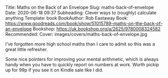 Title: Maths on the Back of an Envelope
Slug: maths-back-of-envelope
Date: 2020-06-18 09:37
Subheading: Clever ways to (roughly) calculate anything
Template: book
BookAuthor: Rob Eastaway
Book: https://www.goodreads.com/book/show/51015789-maths-on-the-back-of-an-envelope
Bookshop: https://uk.bookshop.org/a/2625/9780008324582
Recommended:
Cover: images/covers/maths-back-of-envelope.jpg

I've forgotten more high school maths than I care to admit so this was a great little refresher.

Some nice pointers for improving your mental arithmetic, which is always handy when you have to quickly report on numbers at work. Worth pickip up for 99p if you see it on Kindle sale like I did.
